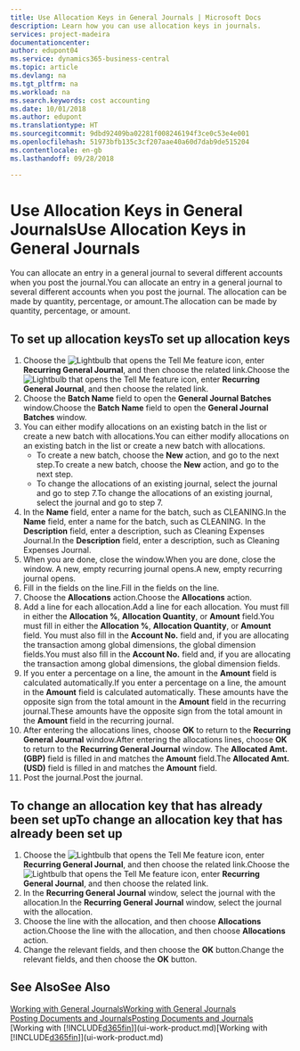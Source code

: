 ```yaml
---
title: Use Allocation Keys in General Journals | Microsoft Docs
description: Learn how you can use allocation keys in journals.
services: project-madeira
documentationcenter: 
author: edupont04
ms.service: dynamics365-business-central
ms.topic: article
ms.devlang: na
ms.tgt_pltfrm: na
ms.workload: na
ms.search.keywords: cost accounting
ms.date: 10/01/2018
ms.author: edupont
ms.translationtype: HT
ms.sourcegitcommit: 9dbd92409ba02281f008246194f3ce0c53e4e001
ms.openlocfilehash: 51973bfb135c3cf207aae40a60d7dab9de515204
ms.contentlocale: en-gb
ms.lasthandoff: 09/28/2018

---
```

# <a name="use-allocation-keys-in-general-journals"></a><span data-ttu-id="949f3-103">Use Allocation Keys in General Journals</span><span class="sxs-lookup"><span data-stu-id="949f3-103">Use Allocation Keys in General Journals</span></span>
<span data-ttu-id="949f3-104">You can allocate an entry in a general journal to several different accounts when you post the journal.</span><span class="sxs-lookup"><span data-stu-id="949f3-104">You can allocate an entry in a general journal to several different accounts when you post the journal.</span></span> <span data-ttu-id="949f3-105">The allocation can be made by quantity, percentage, or amount.</span><span class="sxs-lookup"><span data-stu-id="949f3-105">The allocation can be made by quantity, percentage, or amount.</span></span>

## <a name="to-set-up-allocation-keys"></a><span data-ttu-id="949f3-106">To set up allocation keys</span><span class="sxs-lookup"><span data-stu-id="949f3-106">To set up allocation keys</span></span>
1. <span data-ttu-id="949f3-107">Choose the ![Lightbulb that opens the Tell Me feature](media/ui-search/search_small.png "Tell me what you want to do") icon, enter **Recurring General Journal**, and then choose the related link.</span><span class="sxs-lookup"><span data-stu-id="949f3-107">Choose the ![Lightbulb that opens the Tell Me feature](media/ui-search/search_small.png "Tell me what you want to do") icon, enter **Recurring General Journal**, and then choose the related link.</span></span>
2. <span data-ttu-id="949f3-108">Choose the **Batch Name** field to open the **General Journal Batches** window.</span><span class="sxs-lookup"><span data-stu-id="949f3-108">Choose the **Batch Name** field to open the **General Journal Batches** window.</span></span>
3. <span data-ttu-id="949f3-109">You can either modify allocations on an existing batch in the list or create a new batch with allocations.</span><span class="sxs-lookup"><span data-stu-id="949f3-109">You can either modify allocations on an existing batch in the list or create a new batch with allocations.</span></span>
   * <span data-ttu-id="949f3-110">To create a new batch, choose the **New** action, and go to the next step.</span><span class="sxs-lookup"><span data-stu-id="949f3-110">To create a new batch, choose the **New** action, and go to the next step.</span></span>
   * <span data-ttu-id="949f3-111">To change the allocations of an existing journal, select the journal and go to step 7.</span><span class="sxs-lookup"><span data-stu-id="949f3-111">To change the allocations of an existing journal, select the journal and go to step 7.</span></span>    
4. <span data-ttu-id="949f3-112">In the **Name** field, enter a name for the batch, such as CLEANING.</span><span class="sxs-lookup"><span data-stu-id="949f3-112">In the **Name** field, enter a name for the batch, such as CLEANING.</span></span> <span data-ttu-id="949f3-113">In the **Description** field, enter a description, such as Cleaning Expenses Journal.</span><span class="sxs-lookup"><span data-stu-id="949f3-113">In the **Description** field, enter a description, such as Cleaning Expenses Journal.</span></span>
5. <span data-ttu-id="949f3-114">When you are done, close the window.</span><span class="sxs-lookup"><span data-stu-id="949f3-114">When you are done, close the window.</span></span> <span data-ttu-id="949f3-115">A new, empty recurring journal opens.</span><span class="sxs-lookup"><span data-stu-id="949f3-115">A new, empty recurring journal opens.</span></span>
6. <span data-ttu-id="949f3-116">Fill in the fields on the line.</span><span class="sxs-lookup"><span data-stu-id="949f3-116">Fill in the fields on the line.</span></span>
7. <span data-ttu-id="949f3-117">Choose the **Allocations** action.</span><span class="sxs-lookup"><span data-stu-id="949f3-117">Choose the **Allocations** action.</span></span>
8. <span data-ttu-id="949f3-118">Add a line for each allocation.</span><span class="sxs-lookup"><span data-stu-id="949f3-118">Add a line for each allocation.</span></span> <span data-ttu-id="949f3-119">You must fill in either the **Allocation %**, **Allocation Quantity**, or **Amount** field.</span><span class="sxs-lookup"><span data-stu-id="949f3-119">You must fill in either the **Allocation %**, **Allocation Quantity**, or **Amount** field.</span></span> <span data-ttu-id="949f3-120">You must also fill in the **Account No.** field and, if you are allocating the transaction among global dimensions, the global dimension fields.</span><span class="sxs-lookup"><span data-stu-id="949f3-120">You must also fill in the **Account No.** field and, if you are allocating the transaction among global dimensions, the global dimension fields.</span></span>
9. <span data-ttu-id="949f3-121">If you enter a percentage on a line, the amount in the **Amount** field is calculated automatically.</span><span class="sxs-lookup"><span data-stu-id="949f3-121">If you enter a percentage on a line, the amount in the **Amount** field is calculated automatically.</span></span> <span data-ttu-id="949f3-122">These amounts have the opposite sign from the total amount in the **Amount** field in the recurring journal.</span><span class="sxs-lookup"><span data-stu-id="949f3-122">These amounts have the opposite sign from the total amount in the **Amount** field in the recurring journal.</span></span>
10. <span data-ttu-id="949f3-123">After entering the allocations lines, choose **OK** to return to the **Recurring General Journal** window.</span><span class="sxs-lookup"><span data-stu-id="949f3-123">After entering the allocations lines, choose **OK** to return to the **Recurring General Journal** window.</span></span> <span data-ttu-id="949f3-124">The **Allocated Amt. (GBP)** field is filled in and matches the **Amount** field.</span><span class="sxs-lookup"><span data-stu-id="949f3-124">The **Allocated Amt. (USD)** field is filled in and matches the **Amount** field.</span></span>
11. <span data-ttu-id="949f3-125">Post the journal.</span><span class="sxs-lookup"><span data-stu-id="949f3-125">Post the journal.</span></span>

## <a name="to-change-an-allocation-key-that-has-already-been-set-up"></a><span data-ttu-id="949f3-126">To change an allocation key that has already been set up</span><span class="sxs-lookup"><span data-stu-id="949f3-126">To change an allocation key that has already been set up</span></span>
1. <span data-ttu-id="949f3-127">Choose the ![Lightbulb that opens the Tell Me feature](media/ui-search/search_small.png "Tell me what you want to do") icon, enter **Recurring General Journal**, and then choose the related link.</span><span class="sxs-lookup"><span data-stu-id="949f3-127">Choose the ![Lightbulb that opens the Tell Me feature](media/ui-search/search_small.png "Tell me what you want to do") icon, enter **Recurring General Journal**, and then choose the related link.</span></span>
2. <span data-ttu-id="949f3-128">In the **Recurring General Journal** window, select the journal with the allocation.</span><span class="sxs-lookup"><span data-stu-id="949f3-128">In the **Recurring General Journal** window, select the journal with the allocation.</span></span>
3. <span data-ttu-id="949f3-129">Choose the line with the allocation, and then choose **Allocations** action.</span><span class="sxs-lookup"><span data-stu-id="949f3-129">Choose the line with the allocation, and then choose **Allocations** action.</span></span>
4. <span data-ttu-id="949f3-130">Change the relevant fields, and then choose the **OK** button.</span><span class="sxs-lookup"><span data-stu-id="949f3-130">Change the relevant fields, and then choose the **OK** button.</span></span>

## <a name="see-also"></a><span data-ttu-id="949f3-131">See Also</span><span class="sxs-lookup"><span data-stu-id="949f3-131">See Also</span></span>
[<span data-ttu-id="949f3-132">Working with General Journals</span><span class="sxs-lookup"><span data-stu-id="949f3-132">Working with General Journals</span></span>](ui-work-general-journals.md)  
[<span data-ttu-id="949f3-133">Posting Documents and Journals</span><span class="sxs-lookup"><span data-stu-id="949f3-133">Posting Documents and Journals</span></span>](ui-post-documents-journals.md)  
<span data-ttu-id="949f3-134">[Working with [!INCLUDE[d365fin](includes/d365fin_md.md)]](ui-work-product.md)</span><span class="sxs-lookup"><span data-stu-id="949f3-134">[Working with [!INCLUDE[d365fin](includes/d365fin_md.md)]](ui-work-product.md)</span></span>

